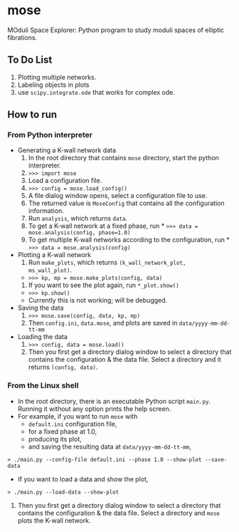# mose

MOduli Space Explorer: Python program to study moduli spaces of elliptic fibrations.

## To Do List
1. Plotting multiple networks.
1. Labeling objects in plots
1. use ```scipy.integrate.ode``` that works for complex ode.

## How to run

### From Python interpreter
* Generating a K-wall network data
  1. In the root directory that contains ```mose``` directory, start the python interpreter.
  1. ```>>> import mose```
  1. Load a configuration file.
    1. ```>>> config = mose.load_config()```
    1. A file dialog window opens, select a configuration file to use.
    1. The returned value is ```MoseConfig``` that contains all the configuration information.
  1. Run ```analysis```, which returns ```data```.
    1. To get a K-wall network at a fixed phase, run
      * ```>>> data = mose.analysis(config, phase=1.0)```
    1. To get multiple K-wall networks according to the configuration, run
      * ```>>> data = mose.analysis(config)```
* Plotting a K-wall network
  1. Run ```make_plots```, which returns ```(k_wall_network_plot, ms_wall_plot)```.
    * ```>>> kp, mp = mose.make_plots(config, data)```
  1. If you want to see the plot again, run ```*_plot.show()```
    * ```>>> kp.show()```
    * Currently this is not working; will be debugged.
* Saving the data
  1. ```>>> mose.save(config, data, kp, mp)```
  1. Then ```config.ini```, ```data.mose```, and plots are saved in ```data/yyyy-mm-dd-tt-mm```
* Loading the data
  1. ```>>> config, data = mose.load()```
  1. Then you first get a directory dialog window to select a directory that contains the configuration & the data file. Select a directory and it returns ```(config, data)```.

### From the Linux shell
* In the root directory, there is an executable Python script ```main.py```. Running it without any option prints the help screen.
* For example, if you want to run ```mose``` with
  * ```default.ini``` configuration file, 
  * for a fixed phase at 1.0, 
  * producing its plot,
  * and saving the resulting data at ```data/yyyy-mm-dd-tt-mm```,
```
> ./main.py --config-file default.ini --phase 1.0 --show-plot --save-data
```
* If you want to load a data and show the plot, 
```
> ./main.py --load-data --show-plot
```
  1. Then you first get a directory dialog window to select a directory that contains the configuration & the data file. Select a directory and ```mose``` plots the K-wall network.
